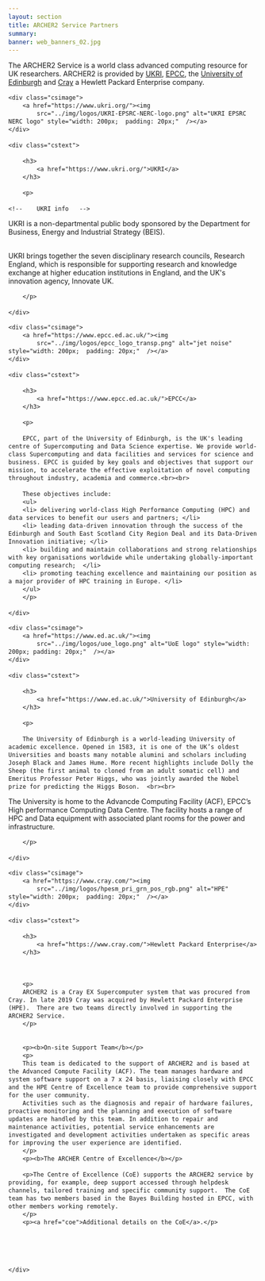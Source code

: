 ```yaml
---
layout: section
title: ARCHER2 Service Partners
summary: 
banner: web_banners_02.jpg
---
```


The ARCHER2 Service is a world class advanced computing resource for UK researchers. ARCHER2 is provided by [UKRI](https://www.ukri.org/), [EPCC](https://www.epcc.ed.ac.uk/), the [University of Edinburgh](https://www.ed.ac.uk/) and [Cray](https://www.cray.com/) a Hewlett Packard Enterprise company.






<div class="casestudy">

	<div class="csimage">
		<a href="https://www.ukri.org/"><img
			src="../img/logos/UKRI-EPSRC-NERC-logo.png" alt="UKRI EPSRC NERC logo" style="width: 200px;  padding: 20px;"  /></a>
	</div>

	<div class="cstext">

		<h3>
			<a href="https://www.ukri.org/">UKRI</a>
		</h3>

		<p>
         
	<!--	UKRI info   -->

UKRI is a non-departmental public body sponsored by the Department for Business, Energy and Industrial Strategy (BEIS).<br><br>

UKRI brings together the seven disciplinary research councils, Research England, which is responsible for supporting research and knowledge exchange at higher education institutions in England, and the UK's innovation agency, Innovate UK.
		 

		</p>

	</div>
</div>




<div class="casestudy">

	<div class="csimage">
		<a href="https://www.epcc.ed.ac.uk/"><img
			src="../img/logos/epcc_logo_transp.png" alt="jet noise" style="width: 200px;  padding: 20px;"  /></a>
	</div>

	<div class="cstext">

		<h3>
			<a href="https://www.epcc.ed.ac.uk/">EPCC</a>
		</h3>

		<p>
     
		EPCC, part of the University of Edinburgh, is the UK's leading centre of Supercomputing and Data Science expertise. We provide world-class Supercomputing and data facilities and services for science and business. EPCC is guided by key goals and objectives that support our mission, to accelerate the effective exploitation of novel computing throughout industry, academia and commerce.<br><br>
		
		These objectives include:
		<ul>
		<li> delivering world-class High Performance Computing (HPC) and data services to benefit our users and partners; </li>
		<li> leading data-driven innovation through the success of the Edinburgh and South East Scotland City Region Deal and its Data-Driven Innovation initiative; </li>
		<li> building and maintain collaborations and strong relationships with key organisations worldwide while undertaking globally-important computing research;  </li> 
		<li> promoting teaching excellence and maintaining our position as a major provider of HPC training in Europe. </li>
        </ul>
		</p>

	</div>
</div>




<div class="casestudy">

	<div class="csimage">
		<a href="https://www.ed.ac.uk/"><img
			src="../img/logos/uoe_logo.png" alt="UoE logo" style="width: 200px; padding: 20px;"  /></a>
	</div>

	<div class="cstext">

		<h3>
			<a href="https://www.ed.ac.uk/">University of Edinburgh</a>
		</h3>

		<p>
     
		The University of Edinburgh is a world-leading University of academic excellence. Opened in 1583, it is one of the UK’s oldest Universities and boasts many notable alumini and scholars including Joseph Black and James Hume. More recent highlights include Dolly the Sheep (the first animal to cloned from an adult somatic cell) and Emeritus Professor Peter Higgs, who was jointly awarded the Nobel prize for predicting the Higgs Boson.  <br><br>

The University is home to the Advancde Computing Facility (ACF), EPCC’s High performance Computing Data Centre. The facility hosts a range of HPC and Data equipment with associated plant rooms for the power and infrastructure. 


		</p>

	</div>
</div>







<div class="casestudy">

	<div class="csimage">
		<a href="https://www.cray.com/"><img
			src="../img/logos/hpesm_pri_grn_pos_rgb.png" alt="HPE" style="width: 200px;  padding: 20px;"  /></a>
	</div>

	<div class="cstext">

		<h3>
			<a href="https://www.cray.com/">Hewlett Packard Enterprise</a>
		</h3>



		<p>
		ARCHER2 is a Cray EX Supercomputer system that was procured from Cray. In late 2019 Cray was acquired by Hewlett Packard Enterprise (HPE).  There are two teams directly involved in supporting the ARCHER2 Service.
		</p>
		
		
		<p><b>On-site Support Team</b></p>
		<p>		
		This team is dedicated to the support of ARCHER2 and is based at the Advanced Compute Facility (ACF). The team manages hardware and system software support on a 7 x 24 basis, liaising closely with EPCC and the HPE Centre of Excellence team to provide comprehensive support for the user community.
		Activities such as the diagnosis and repair of hardware failures, proactive monitoring and the planning and execution of software updates are handled by this team. In addition to repair and maintenance activities, potential service enhancements are investigated and development activities undertaken as specific areas for improving the user experience are identified.
		</p>
		<p><b>The ARCHER Centre of Excellence</b></p>
		
		<p>The Centre of Excellence (CoE) supports the ARCHER2 service by providing, for example, deep support accessed through helpdesk channels, tailored training and specific community support.  The CoE team has two members based in the Bayes Building hosted in EPCC, with other members working remotely. 
		</p>
		<p><a href="coe">Additional details on the CoE</a>.</p>





	</div>
</div>



